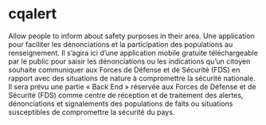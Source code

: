 # cqalert
Allow people to inform about safety purposes in their area. 
 Une application pour faciliter les dénonciations et la participation des populations au renseignement. Il s’agira ici d’une application mobile gratuite téléchargeable par le public pour saisir les dénonciations ou les indications qu’un citoyen  souhaite communiquer aux  Forces de Défense et de Sécurité (FDS) en rapport avec des situations de nature à compromettre la sécurité nationale. Il sera prévu une partie « Back End » réservée aux  Forces de Défense et de Sécurité (FDS) comme centre de réception et de traitement des alertes, dénonciations et signalements des populations de faits ou situations susceptibles de compromettre la sécurité du pays.
